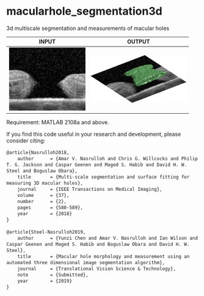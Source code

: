 # macularhole_segmentation3d
3d multiscale segmentation and measurements of macular holes<br/>

| INPUT | OUTPUT |
| ------------- | ------------- |
| <img src="https://github.com/amarvijai/macularhole_segmentation3d/blob/master/im/mh.png" width="200"> | <img src="https://github.com/amarvijai/macularhole_segmentation3d/blob/master/im/mhoutput.png" width="250"> |


Requirement: MATLAB 2108a and above.

If you find this code useful in your research and development, please consider citing:

    @article{Nasrulloh2018,
        author      = {Amar V. Nasrulloh and Chris G. Willcocks and Philip T. G. Jackson and Caspar Geenen and Maged S. Habib and David H. W. Steel and Boguslaw Obara},
        title       = {Multi-scale segmentation and surface fitting for measuring 3D macular holes},
        journal     = {IEEE Transactions on Medical Imaging},
        volume      = {37},
        number      = {2},
        pages       = {580-589},
        year        = {2018}
    }
    
    @article{Steel-Nasrulloh2019,
        author      = {Yunzi Chen and Amar V. Nasrulloh and Ian Wilson and Caspar Geenen and Maged S. Habib and Boguslaw Obara and David H. W. Steel},
        title       = {Macular hole morphology and measurement using an automated three dimensional image segmentation algorithm},
        journal     = {Translational Vision Science & Technology},
        note        = {Submitted},
        year        = {2019}
    }
